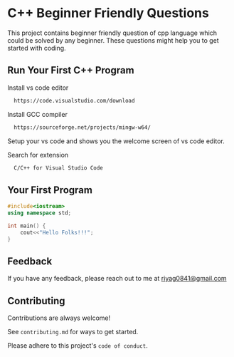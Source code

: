 
# C++ Beginner Friendly Questions

This project contains beginner friendly question of cpp language which could be solved by any beginner. These questions might help you to get started with coding.
## Run Your First C++ Program

Install vs code editor

```bash
  https://code.visualstudio.com/download
```

Install GCC compiler

```bash
  https://sourceforge.net/projects/mingw-w64/
```

Setup your vs code and shows you the welcome screen of vs code editor.


Search for extension

```bash
  C/C++ for Visual Studio Code
```

  
## Your First Program

```cpp
#include<iostream>
using namespace std;

int main() {
    cout<<"Hello Folks!!!";
}
```

  
## Feedback

If you have any feedback, please reach out to me at riyag0841@gmail.com

  
## Contributing

Contributions are always welcome!

See `contributing.md` for ways to get started.

Please adhere to this project's `code of conduct`.

  